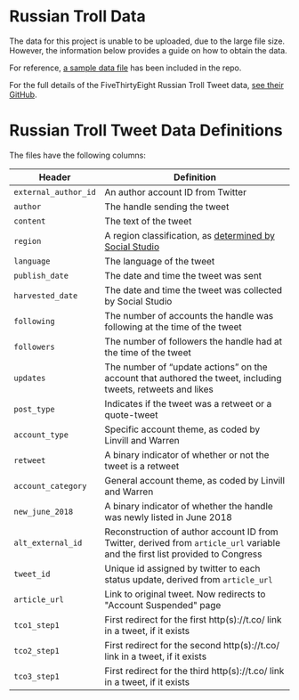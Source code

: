 # Russian Troll Data  	
The data for this project is unable to be uploaded, due to the large file size.  However, the information below provides a guide on how to obtain the data.

For reference, [a sample data file](https://github.com/chudzikr/Capstone2/blob/master/data/IRAhandle_tweets_sample.csv) has been included in the repo.

For the full details of the FiveThirtyEight Russian Troll Tweet data, [see their GitHub](https://github.com/fivethirtyeight/russian-troll-tweets).


# Russian Troll Tweet Data Definitions


The files have the following columns:

Header | Definition
---|---------
`external_author_id` | An author account ID from Twitter 
`author` | The handle sending the tweet
`content` | The text of the tweet
`region` | A region classification, as [determined by Social Studio](https://help.salesforce.com/articleView?id=000199367&type=1)
`language` | The language of the tweet
`publish_date` | The date and time the tweet was sent
`harvested_date` | The date and time the tweet was collected by Social Studio
`following` | The number of accounts the handle was following at the time of the tweet
`followers` | The number of followers the handle had at the time of the tweet
`updates` | The number of “update actions” on the account that authored the tweet, including tweets, retweets and likes
`post_type` | Indicates if the tweet was a retweet or a quote-tweet
`account_type` | Specific account theme, as coded by Linvill and Warren
`retweet` | A binary indicator of whether or not the tweet is a retweet
`account_category` | General account theme, as coded by Linvill and Warren
`new_june_2018` | A binary indicator of whether the handle was newly listed in June 2018
`alt_external_id` | Reconstruction of author account ID from Twitter, derived from `article_url` variable and the first list provided to Congress
`tweet_id` | Unique id assigned by twitter to each status update, derived from `article_url`
`article_url` | Link to original tweet. Now redirects to "Account Suspended" page
`tco1_step1` | First redirect for the first http(s)://t.co/ link in a tweet, if it exists
`tco2_step1` | First redirect for the second http(s)://t.co/ link in a tweet, if it exists
`tco3_step1` | First redirect for the third http(s)://t.co/ link in a tweet, if it exists
